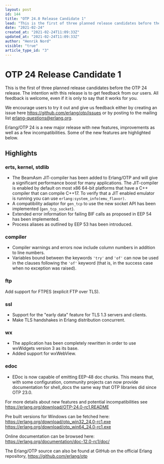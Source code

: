 ```yaml
---
layout: post
id: 144
title: "OTP 24.0 Release Candidate 1"
lead: "This is the first of three planned release candidates before the OTP 24 release."
date: "2021-02-24"
created_at: "2021-02-24T11:09:33Z"
updated_at: "2021-02-24T11:09:33Z"
author: "Henrik Nord"
visible: "true"
article_type_id: "3"
---
```


# OTP 24 Release Candidate 1

This is the first of three planned release candidates before the OTP 24 release.
 The intention with this release is to get feedback from our users. All feedback is welcome, even if it is only to say that it works for you.

We encourage users to try it out and give us feedback either by creating an issue here <https://github.com/erlang/otp/issues>
 or by posting to the mailing list [erlang-questions@erlang.org](mailto:erlang-questions@erlang.org).

Erlang/OTP 24 is a new major release with new features, improvements as well as a few incompatibilities. Some of the new
 features are highlighted below.

## Highlights

### erts, kernel, stdlib
* The BeamAsm JIT-compiler has been added to Erlang/OTP and will give a significant performance boost for many applications.
 The JIT-compiler is enabled by default on most x86 64-bit platforms that have a C++ compiler that can compile C++17.
 To verify that a JIT enabled emulator is running you can use `erlang:system_info(emu_flavor)`.
* A compatibility adaptor for `gen_tcp` to use the new socket API has been implemented (`gen_tcp_socket`).
* Extended error information for failing BIF calls as proposed in EEP 54 has been implemented.
* Process aliases as outlined by EEP 53 has been introduced.

### compiler
* Compiler warnings and errors now include column numbers in addition to line numbers.
* Variables bound between the keywords `'try'` and `'of'` can now be used in the clauses following the `'of'` keyword
 (that is, in the success case when no exception was raised).

### ftp

Add support for FTPES (explicit FTP over TLS).

### ssl
* Support for the "early data" feature for TLS 1.3 servers and clients.
* Make TLS handshakes in Erlang distribution concurrent.

### wx
* The application has been completely rewritten in order
 to use wxWidgets version 3 as its base.
* Added support for wxWebView.

### edoc
* EDoc is now capable of emitting EEP-48 doc chunks. This means that, with some configuration, community projects
 can now provide documentation for shell_docs the same way that OTP libraries did since OTP 23.0.

For more details about new features and potential incompatibilities see
<https://erlang.org/download/OTP-24.0-rc1.README>

Pre built versions for Windows can be fetched here:
<https://erlang.org/download/otp_win32_24.0-rc1.exe>
<https://erlang.org/download/otp_win64_24.0-rc1.exe>

Online documentation can be browsed here:
<https://erlang.org/documentation/doc-12.0-rc1/doc/>

The Erlang/OTP source can also be found at GitHub on the official Erlang repository,
<https://github.com/erlang/otp>
